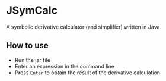 # JSymCalc
A symbolic derivative calculator (and simplifier) written in Java


## How to use
 - Run the jar file
 - Enter an expression in the command line
 - Press <code>Enter</code> to obtain the result of the derivative calculation
